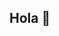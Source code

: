 ## Hola 👋

<!--
**Tamara262/Tamara262** es un repositorio especial ✨✨✨✨✨✨✨ por que su README.md aparece en mi 
perfil de GitHub.

###🚀 Sobre mí

- 🌱 Soy QA Engineer Jr. con formación técnica y muchas ganas de 
incorporarme al mundo laboral.
- 📚 He completado un bootcamp donde 
desarrollé habilidades en:
-SQL
-JSON
-Android Studio
-Pruebas móviles y de API
-Python básico
Jira

- 💼Actualmente estoy en búsqueda activa de mi primera oportunidad
profesional para aplicar todo lo aprendido y seguir creciendo en el área de
aseguramiento de calidad.

- 🤝Me interesa colaborar en proyectos donde pueda aportar valor con pruebas
funcionales, pruebas manuales, automatización básica o control de calidad.
- 💭Pregúntame sobre: diseño de casos de prueba,pruebas manuales,validación de datos,
herramientas de testing...

- 📫Cómo contactarme: dafnelarrondo9@gmail.com/www.linkedin.com/in/dafne-larrondo-188b5332a
-🎇Pronombres: ella/ she
-✨Dato curioso: Me apasiona aprender de forma práctica y trabajar en equipo para lograr productos de calidad.

___
-->
